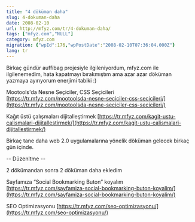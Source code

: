 ```yaml
---
title: "4 döküman daha"
slug: 4-dokuman-daha
date: 2008-02-10
url: http://mfyz.com/tr/4-dokuman-daha/
tags: ["mfyz.com","NULL"]
category: mfyz.com
migration: {"wpId":176,"wpPostDate":"2008-02-10T07:36:04.000Z"}
lang: tr
---
```


Birkaç gündür auffibag projesiyle ilgileniyordum, mfyz.com ile ilgilenemedim, hata kapatmayı bırakmıştım ama azar azar döküman yazmaya ayırıyorum enerjimi tabiki :)

Mootools'da Nesne Seçiciler, CSS Seçicileri [https://tr.mfyz.com/mootoolsda-nesne-seciciler-css-secicileri/](https://tr.mfyz.com/mootoolsda-nesne-seciciler-css-secicileri/)

Kağıt üstü çalışmaları dijitalleştirmek [https://tr.mfyz.com/kagit-ustu-calismalari-dijitallestirmek/](https://tr.mfyz.com/kagit-ustu-calismalari-dijitallestirmek/)

Birkaç tane daha web 2.0 uygulamalarına yönelik döküman gelecek birkaç gün içinde.

\-- Düzenltme --

2 dökümandan sonra 2 döküman daha ekledim

Sayfamıza “Social Bookmarking Buton” koyalım [https://tr.mfyz.com/sayfamiza-social-bookmarking-buton-koyalim/](https://tr.mfyz.com/sayfamiza-social-bookmarking-buton-koyalim/)

SEO Optimizasyonu [https://tr.mfyz.com/seo-optimizasyonu/](https://tr.mfyz.com/seo-optimizasyonu/)